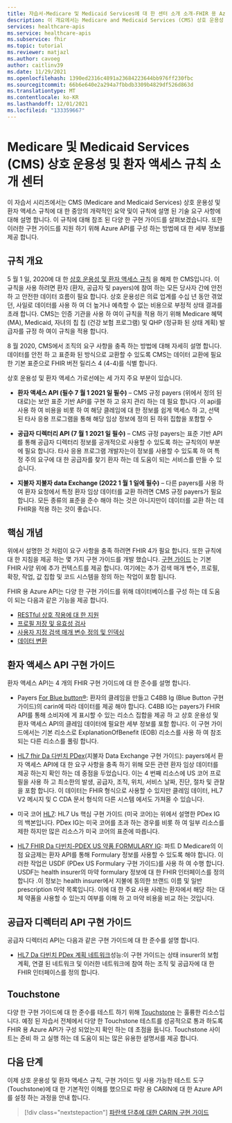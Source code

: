 ```yaml
---
title: 자습서-Medicare 및 Medicaid Services에 대 한 센터 소개 소개-FHIR 용 Azure API
description: 이 개요에서는 Medicare and Medicaid Services (CMS) 상호 운용성 및 환자 액세스 규칙에 대 한 센터와 관련 된 일련의 자습서를 소개 합니다.
services: healthcare-apis
ms.service: healthcare-apis
ms.subservice: fhir
ms.topic: tutorial
ms.reviewer: matjazl
ms.author: cavoeg
author: caitlinv39
ms.date: 11/29/2021
ms.openlocfilehash: 1390ed2316c4891a23684223644bb976ff230fbc
ms.sourcegitcommit: 66b6e640e2a294a7fbbdb3309b4829df526d863d
ms.translationtype: MT
ms.contentlocale: ko-KR
ms.lasthandoff: 12/01/2021
ms.locfileid: "133359667"
---
```

# <a name="centers-for-medicare-and-medicaid-services-cms-interoperability-and-patient-access-rule-introduction"></a>Medicare 및 Medicaid Services (CMS) 상호 운용성 및 환자 액세스 규칙 소개 센터

이 자습서 시리즈에서는 CMS (Medicare and Medicaid Services) 상호 운용성 및 환자 액세스 규칙에 대 한 중앙의 개략적인 요약 및이 규칙에 설명 된 기술 요구 사항에 대해 설명 합니다. 이 규칙에 대해 참조 된 다양 한 구현 가이드를 살펴보겠습니다. 또한 이러한 구현 가이드를 지원 하기 위해 Azure API를 구성 하는 방법에 대 한 세부 정보를 제공 합니다.


## <a name="rule-overview"></a>규칙 개요

5 월 1 일, 2020에 대 한 [상호 운용성 및 환자 액세스 규칙](https://www.cms.gov/Regulations-and-Guidance/Guidance/Interoperability/index) 을 해제 한 CMS입니다. 이 규칙을 사용 하려면 환자 (환자, 공급자 및 payers)에 참여 하는 모든 당사자 간에 안전 하 고 안전한 데이터 흐름이 필요 합니다. 상호 운용성은 의료 업계를 수십 년 동안 겪었던, 사일로 데이터를 사용 하 여 더 높거나 예측할 수 없는 비용으로 부정적 상태 결과를 초래 합니다. CMS는 인증 기관을 사용 하 여이 규칙을 적용 하기 위해 Medicare 혜택 (MA), Medicaid, 자녀의 칩 칩 (건강 보험 프로그램) 및 QHP (정규화 된 상태 계획) 발급자를 규정 하 여이 규칙을 적용 합니다. 

8 월 2020, CMS에서 조직의 요구 사항을 충족 하는 방법에 대해 자세히 설명 합니다. 데이터를 안전 하 고 표준화 된 방식으로 교환할 수 있도록 CMS는 데이터 교환에 필요한 기본 표준으로 FHIR 버전 릴리스 4 (4-4)를 식별 합니다. 

상호 운용성 및 환자 액세스 가로선에는 세 가지 주요 부분이 있습니다.

* **환자 액세스 API (필수 7 월 1 2021 일 필수)** – CMS 규정 payers (위에서 정의 된 대로)는 보안 표준 기반 API를 구현 하 고 유지 관리 하는 데 필요 합니다 .이 api를 사용 하 여 비용을 비롯 하 여 해당 클레임에 대 한 정보를 쉽게 액세스 하 고, 선택 된 타사 응용 프로그램을 통해 해당 임상 정보에 정의 된 하위 집합을 포함할 수  

* **공급자 디렉터리 API (7 월 1 2021 일 필수)** – CMS 규정 payers는 표준 기반 API를 통해 공급자 디렉터리 정보를 공개적으로 사용할 수 있도록 하는 규칙의이 부분에 필요 합니다. 타사 응용 프로그램 개발자는이 정보를 사용할 수 있도록 하 여 특정 주의 요구에 대 한 공급자를 찾기 환자 하는 데 도움이 되는 서비스를 만들 수 있습니다.  

* **지불자 지불자 data Exchange (2022 1 월 1 일에 필수)** – 다른 payers를 사용 하 여 환자 요청에서 특정 환자 임상 데이터를 교환 하려면 CMS 규정 payers가 필요 합니다. 모든 종류의 표준을 준수 해야 하는 것은 아니지만이 데이터를 교환 하는 데 FHIR을 적용 하는 것이 좋습니다. 

## <a name="key-fhir-concepts"></a>핵심 개념

위에서 설명한 것 처럼이 요구 사항을 충족 하려면 FHIR 4가 필요 합니다. 또한 규칙에 대 한 지침을 제공 하는 몇 가지 구현 가이드를 개발 했습니다. [구현 가이드](https://www.hl7.org/fhir/implementationguide.html) 는 기본 FHIR 사양 위에 추가 컨텍스트를 제공 합니다. 여기에는 추가 검색 매개 변수, 프로필, 확장, 작업, 값 집합 및 코드 시스템을 정의 하는 작업이 포함 됩니다.

FHIR 용 Azure API는 다양 한 구현 가이드를 위해 데이터베이스를 구성 하는 데 도움이 되는 다음과 같은 기능을 제공 합니다.

* [RESTful 상호 작용에 대 한 지원](fhir-features-supported.md)
* [프로필 저장 및 유효성 검사](validation-against-profiles.md)
* [사용자 지정 검색 매개 변수 정의 및 인덱싱](how-to-do-custom-search.md)
* [데이터 변환](convert-data.md)

## <a name="patient-access-api-implementation-guides"></a>환자 액세스 API 구현 가이드

환자 액세스 API는 4 개의 FHIR 구현 가이드에 대 한 준수를 설명 합니다.

* Payers [For Blue button®](http://hl7.org/fhir/us/carin-bb/STU1/index.html): 환자의 클레임을 만들고 C4BB Ig (Blue Button 구현 가이드)의 carin에 따라 데이터를 제공 해야 합니다. C4BB IG는 payers가 FHIR API를 통해 소비자에 게 표시할 수 있는 리소스 집합을 제공 하 고 상호 운용성 및 환자 액세스 API의 클레임 데이터에 필요한 세부 정보를 포함 합니다. 이 구현 가이드에서는 기본 리소스로 ExplanationOfBenefit (EOB) 리소스를 사용 하 여 참조 되는 다른 리소스를 풀링 합니다.
* [HL7 fhir Da 다빈치 PDex](http://hl7.org/fhir/us/davinci-pdex/STU1/index.html)(지불자 Data Exchange 구현 가이드): payers에서 환자 액세스 API에 대 한 요구 사항을 충족 하기 위해 모든 관련 환자 임상 데이터를 제공 하는지 확인 하는 데 중점을 두었습니다. 이는 4 번째 리소스에 US 코어 프로필을 사용 하 고 최소한의 발생, 공급자, 조직, 위치, 서비스 날짜, 진단, 절차 및 관찰을 포함 합니다. 이 데이터는 FHIR 형식으로 사용할 수 있지만 클레임 데이터, HL7 V2 메시지 및 C CDA 문서 형식의 다른 시스템 에서도 가져올 수 있습니다.
* 미국 코어 [HL7](https://www.hl7.org/fhir/us/core/toc.html): HL7 Us 핵심 구현 가이드 (미국 코어)는 위에서 설명한 PDex IG의 백본입니다. PDex IG는 미국 코어를 초과 하는 경우를 비롯 하 여 일부 리소스를 제한 하지만 많은 리소스가 미국 코어의 표준에 따릅니다.

* [HL7 FHIR Da 다빈치-PDEX US 약품 FORMULARY IG](http://hl7.org/fhir/us/Davinci-drug-formulary/index.html): 파트 D Medicare의 이점 요금제는 환자 API를 통해 Formulary 정보를 사용할 수 있도록 해야 합니다. 이러한 작업은 USDF (PDex US Formulary 구현 가이드)를 사용 하 여 수행 합니다. USDF는 health insurer의 마약 formulary 정보에 대 한 FHIR 인터페이스를 정의 합니다 .이 정보는 health insurer에서 지불에 동의한 브랜드 이름 및 일반 prescription 마약 목록입니다. 이에 대 한 주요 사용 사례는 환자에서 해당 하는 대체 약품을 사용할 수 있는지 여부를 이해 하 고 마약 비용을 비교 하는 것입니다.

## <a name="provider-directory-api-implementation-guide"></a>공급자 디렉터리 API 구현 가이드

공급자 디렉터리 API는 다음과 같은 구현 가이드에 대 한 준수를 설명 합니다.

* [HL7 Da 다빈치 PDex 계획 네트워크](http://build.fhir.org/ig/HL7/davinci-pdex-plan-net/)성능:이 구현 가이드는 상태 insurer의 보험 계획, 연결 된 네트워크 및 이러한 네트워크에 참여 하는 조직 및 공급자에 대 한 FHIR 인터페이스를 정의 합니다.

## <a name="touchstone"></a>Touchstone

다양 한 구현 가이드에 대 한 준수를 테스트 하기 위해 [Touchstone](https://touchstone.aegis.net/touchstone/) 는 훌륭한 리소스입니다. 예정 된 자습서 전체에서 다양 한 Touchstone 테스트를 성공적으로 통과 하도록 FHIR 용 Azure API가 구성 되었는지 확인 하는 데 초점을 둡니다. Touchstone 사이트는 준비 하 고 실행 하는 데 도움이 되는 많은 유용한 설명서를 제공 합니다.

## <a name="next-steps"></a>다음 단계

이제 상호 운용성 및 환자 액세스 규칙, 구현 가이드 및 사용 가능한 테스트 도구 (Touchstone)에 대 한 기본적인 이해를 했으므로 파랑 용 CARIN에 대 한 Azure API를 설정 하는 과정을 안내 합니다. 

>[!div class="nextstepaction"]
>[파란색 단추에 대한 CARIN 구현 가이드](carin-implementation-guide-blue-button-tutorial.md)  